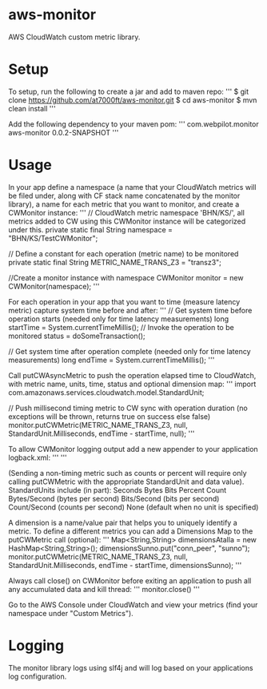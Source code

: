 aws-monitor
===========

AWS CloudWatch custom metric library.

Setup
============

To setup, run the following to create a jar and add to maven repo:
'''
$ git clone https://github.com/at7000ft/aws-monitor.git
$ cd aws-monitor
$ mvn clean install
'''

Add the following dependency to your maven pom:
'''
<dependency>
        <groupId>com.webpilot.monitor</groupId>
        <artifactId>aws-monitor</artifactId>
        <version>0.0.2-SNAPSHOT</version>
</dependency>
'''

Usage
============

In your app define a namespace (a name that your CloudWatch metrics will be filed under,
along with CF stack name concatenated by the monitor library), a name for each metric
that you want to monitor, and create a CWMonitor instance:
'''
// CloudWatch metric namespace 'BHN/KS/<app name>', all metrics added to CW using this CWMonitor instance will be categorized under this.
private static final String namespace = "BHN/KS/TestCWMonitor";

// Define a constant for each operation (metric name) to be monitored
private static final String METRIC_NAME_TRANS_Z3 = "transz3";

//Create a monitor instance with namespace
CWMonitor monitor = new CWMonitor(namespace);
'''

For each operation in your app that you want to time (measure latency metric) capture system time before and after:
'''
// Get system time before operation starts (needed only for time latency measurements)
long startTime = System.currentTimeMillis();
// Invoke the operation to be monitored
status = doSomeTransaction();

// Get system time after operation complete (needed only for time latency measurements)
long endTime = System.currentTimeMillis();
'''

Call putCWAsyncMetric to push the operation elapsed time to CloudWatch, with metric name, units, time, status and optional dimension map:
'''
import com.amazonaws.services.cloudwatch.model.StandardUnit;

// Push millisecond timing metric to CW sync with operation duration (no exceptions will be thrown, returns true on success else false)
monitor.putCWMetric(METRIC_NAME_TRANS_Z3, null, StandardUnit.Milliseconds, endTime - startTime, null);
'''

To allow CWMonitor logging output add a new appender to your application logback.xml:
'''
<logger name="com.bhn.monitor" level="<level>"  />
'''

(Sending a non-timing metric such as counts or percent will require only calling putCWMetric with the appropriate StandardUnit and data value).
StandardUnits include (in part):
Seconds
Bytes
Bits
Percent
Count
Bytes/Second (bytes per second)
Bits/Second (bits per second)
Count/Second (counts per second)
None (default when no unit is specified)

A dimension is a name/value pair that helps you to uniquely identify a metric. To define a different metrics you can add a Dimensions Map to the putCWMetric call (optional):
'''
Map<String,String> dimensionsAtalla = new HashMap<String,String>();
dimensionsSunno.put("conn_peer", "sunno");
monitor.putCWMetric(METRIC_NAME_TRANS_Z3, null, StandardUnit.Milliseconds, endTime - startTime, dimensionsSunno);
'''

Always call close() on CWMonitor before exiting an application to push all any accumulated data and kill thread:
'''
monitor.close()
'''

Go to the AWS Console under CloudWatch and view your metrics (find your namespace under "Custom Metrics").

Logging
=========
The monitor library logs using slf4j and will log based on your applications log configuration.


